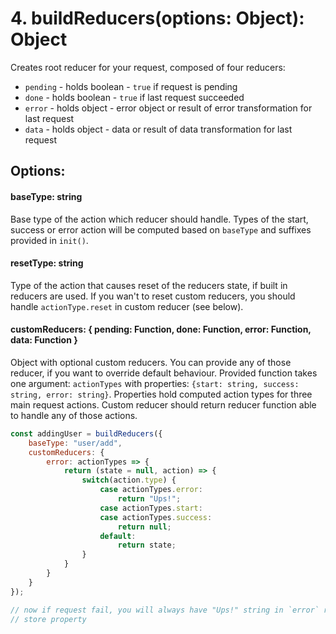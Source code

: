 # 4. buildReducers(options: Object): Object

Creates root reducer for your request, composed of four reducers:
* `pending` - holds boolean - `true` if request is pending
* `done` - holds boolean - `true` if last request succeeded
* `error` - holds object - error object or result of error transformation for last request
* `data` - holds object - data or result of data transformation for last request

## Options:

#### baseType: string

Base type of the action which reducer should handle. Types of the start, success or error action
will be computed based on `baseType` and suffixes provided in `init()`.

#### resetType: string

Type of the action that causes reset of the reducers state, if built in reducers are used.
If you wan't to reset custom reducers, you should handle `actionType.reset` in custom reducer
(see below).

#### customReducers: { pending: Function, done: Function, error: Function, data: Function }

Object with optional custom reducers. You can provide any of those reducer, if you want to
override default behaviour. Provided function takes one argument: `actionTypes` with properties:
`{start: string, success: string, error: string}`. Properties hold computed action types for three
main request actions. Custom reducer should return reducer function able to handle any of those actions.

```js
const addingUser = buildReducers({
    baseType: "user/add",
    customReducers: {
        error: actionTypes => {
            return (state = null, action) => {
                switch(action.type) {
                    case actionTypes.error:
                        return "Ups!";
                    case actionTypes.start:
                    case actionTypes.success:
                        return null;
                    default:
                        return state;
                }
            }
        }
    }
});

// now if request fail, you will always have "Ups!" string in `error` reducer in `addingUser`
// store property
```
